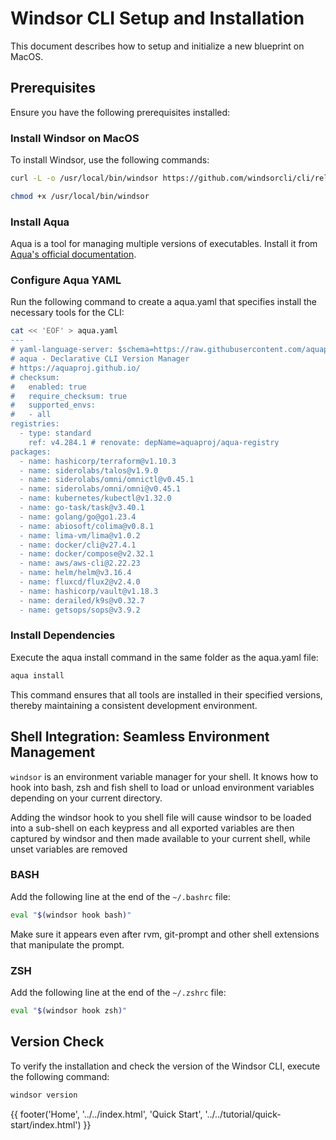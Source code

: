 # Windsor CLI Setup and Installation

This document describes how to setup and initialize a new blueprint on MacOS.  

## Prerequisites

Ensure you have the following prerequisites installed:

### Install Windsor on MacOS

To install Windsor, use the following commands:

```bash
curl -L -o /usr/local/bin/windsor https://github.com/windsorcli/cli/releases/download/v0.2.0/windsor-darwin-arm64
```
```bash
chmod +x /usr/local/bin/windsor
```

### Install Aqua

Aqua is a tool for managing multiple versions of executables. Install it from [Aqua's official documentation](https://aquaproj.github.io/docs/install).


### Configure Aqua YAML

Run the following command to create a aqua.yaml that specifies install the necessary tools for the CLI:

```bash
cat << 'EOF' > aqua.yaml
---
# yaml-language-server: $schema=https://raw.githubusercontent.com/aquaproj/aqua/main/json-schema/aqua-yaml.json
# aqua - Declarative CLI Version Manager
# https://aquaproj.github.io/
# checksum:
#   enabled: true
#   require_checksum: true
#   supported_envs:
#   - all
registries:
  - type: standard
    ref: v4.284.1 # renovate: depName=aquaproj/aqua-registry
packages:
  - name: hashicorp/terraform@v1.10.3
  - name: siderolabs/talos@v1.9.0
  - name: siderolabs/omni/omnictl@v0.45.1
  - name: siderolabs/omni/omni@v0.45.1
  - name: kubernetes/kubectl@v1.32.0
  - name: go-task/task@v3.40.1
  - name: golang/go@go1.23.4
  - name: abiosoft/colima@v0.8.1
  - name: lima-vm/lima@v1.0.2
  - name: docker/cli@v27.4.1
  - name: docker/compose@v2.32.1
  - name: aws/aws-cli@2.22.23
  - name: helm/helm@v3.16.4
  - name: fluxcd/flux2@v2.4.0
  - name: hashicorp/vault@v1.18.3
  - name: derailed/k9s@v0.32.7
  - name: getsops/sops@v3.9.2
```

### Install Dependencies

Execute the aqua install command in the same folder as the aqua.yaml file:

```bash
aqua install
```

This command ensures that all tools are installed in their specified versions, thereby maintaining a consistent development environment.


## Shell Integration: Seamless Environment Management

`windsor` is an environment variable manager for your shell. It knows how to hook into bash, zsh and fish shell to load or unload environment variables depending on your current directory. 

Adding the windsor hook to you shell file will cause windsor to be loaded into a sub-shell on each keypress and all exported variables are then captured by windsor and then made available to your current shell, while unset variables are removed

### BASH

Add the following line at the end of the `~/.bashrc` file:

```sh
eval "$(windsor hook bash)"
```

Make sure it appears even after rvm, git-prompt and other shell extensions
that manipulate the prompt.

### ZSH

Add the following line at the end of the `~/.zshrc` file:

```sh
eval "$(windsor hook zsh)"
```

## Version Check

To verify the installation and check the version of the Windsor CLI, execute the following command:

```bash
windsor version
```

<div>
  {{ footer('Home', '../../index.html', 'Quick Start', '../../tutorial/quick-start/index.html') }}
</div>

<script>
  document.getElementById('previousButton').addEventListener('click', function() {
    window.location.href = '../../index.html'; 
  });
  document.getElementById('nextButton').addEventListener('click', function() {
    window.location.href = '../../tutorial/quick-start/index.html'; 
  });
</script>
